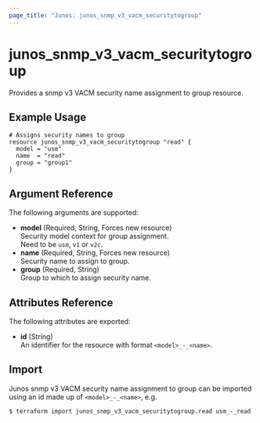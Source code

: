 ```yaml
---
page_title: "Junos: junos_snmp_v3_vacm_securitytogroup"
---
```


# junos_snmp_v3_vacm_securitytogroup

Provides a snmp v3 VACM security name assignment to group resource.

## Example Usage

```hcl
# Assigns security names to group
resource junos_snmp_v3_vacm_securitytogroup "read" {
  model = "usm"
  name  = "read"
  group = "group1"
}
```

## Argument Reference

The following arguments are supported:

- **model** (Required, String, Forces new resource)  
  Security model context for group assignment.  
  Need to be `usm`, `v1` or `v2c`.
- **name** (Required, String, Forces new resource)  
  Security name to assign to group.
- **group** (Required, String)  
  Group to which to assign security name.

## Attributes Reference

The following attributes are exported:

- **id** (String)  
  An identifier for the resource with format `<model>_-_<name>`.

## Import

Junos snmp v3 VACM security name assignment to group can be imported using an id made up of
`<model>_-_<name>`, e.g.

```shell
$ terraform import junos_snmp_v3_vacm_securitytogroup.read usm_-_read
```
